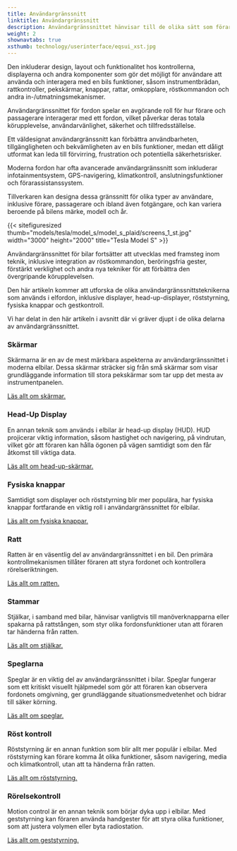 ```yaml
---
title: Användargränssnitt
linktitle: Användargränssnitt
description: Användargränssnittet hänvisar till de olika sätt som förare och passagerare interagerar med funktionerna och kontrollerna i ett fordon.
weight: 2
shownavtabs: true
xsthumb: technology/userinterface/eqsui_xst.jpg
---
```

<!-- markdownlint-disable MD033 -->
 Den inkluderar design, layout och funktionalitet hos kontrollerna, displayerna och andra komponenter som gör det möjligt för användare att använda och interagera med en bils funktioner, såsom instrumentbrädan, rattkontroller, pekskärmar, knappar, rattar, omkopplare, röstkommandon och andra in-/utmatningsmekanismer.

Användargränssnittet för fordon spelar en avgörande roll för hur förare och passagerare interagerar med ett fordon, vilket påverkar deras totala körupplevelse, användarvänlighet, säkerhet och tillfredsställelse.

Ett väldesignat användargränssnitt kan förbättra användbarheten, tillgängligheten och bekvämligheten av en bils funktioner, medan ett dåligt utformat kan leda till förvirring, frustration och potentiella säkerhetsrisker.

Moderna fordon har ofta avancerade användargränssnitt som inkluderar infotainmentsystem, GPS-navigering, klimatkontroll, anslutningsfunktioner och förarassistanssystem.

Tillverkaren kan designa dessa gränssnitt för olika typer av användare, inklusive förare, passagerare och ibland även fotgängare, och kan variera beroende på bilens märke, modell och år.

{{< sitefiguresized thumb="models/tesla/model_s/model_s_plaid/screens_1_st.jpg" width="3000" height="2000" title="Tesla Model S" >}}

Användargränssnittet för bilar fortsätter att utvecklas med framsteg inom teknik, inklusive integration av röstkommandon, beröringsfria gester, förstärkt verklighet och andra nya tekniker för att förbättra den övergripande körupplevelsen.

Den här artikeln kommer att utforska de olika användargränssnittsteknikerna som används i elfordon, inklusive displayer, head-up-displayer, röststyrning, fysiska knappar och gestkontroll.

Vi har delat in den här artikeln i avsnitt där vi gräver djupt i de olika delarna av användargränssnittet.

### Skärmar

Skärmarna är en av de mest märkbara aspekterna av användargränssnittet i moderna elbilar. Dessa skärmar sträcker sig från små skärmar som visar grundläggande information till stora pekskärmar som tar upp det mesta av instrumentpanelen.

[Läs allt om skärmar.](skärmar/)

### Head-Up Display

En annan teknik som används i elbilar är head-up display (HUD). HUD projicerar viktig information, såsom hastighet och navigering, på vindrutan, vilket gör att föraren kan hålla ögonen på vägen samtidigt som den får åtkomst till viktiga data.

[Läs allt om head-up-skärmar.](hud/)

### Fysiska knappar

Samtidigt som displayer och röststyrning blir mer populära, har fysiska knappar fortfarande en viktig roll i användargränssnittet för elbilar.

[Läs allt om fysiska knappar.](knappar/)

### Ratt

Ratten är en väsentlig del av användargränssnittet i en bil. Den primära kontrollmekanismen tillåter föraren att styra fordonet och kontrollera rörelseriktningen.

[Läs allt om ratten.](ratt/)

### Stammar

Stjälkar, i samband med bilar, hänvisar vanligtvis till manöverknapparna eller spakarna på rattstången, som styr olika fordonsfunktioner utan att föraren tar händerna från ratten.

[Läs allt om stjälkar.](stjälkar/)

### Speglarna

Speglar är en viktig del av användargränssnittet i bilar. Speglar fungerar som ett kritiskt visuellt hjälpmedel som gör att föraren kan observera fordonets omgivning, ger grundläggande situationsmedvetenhet och bidrar till säker körning.

[Läs allt om speglar.](speglar/)

### Röst kontroll

Röststyrning är en annan funktion som blir allt mer populär i elbilar. Med röststyrning kan förare komma åt olika funktioner, såsom navigering, media och klimatkontroll, utan att ta händerna från ratten.

[Läs allt om röststyrning.](röstkontroll/)

### Rörelsekontroll

Motion control är en annan teknik som börjar dyka upp i elbilar. Med geststyrning kan föraren använda handgester för att styra olika funktioner, som att justera volymen eller byta radiostation.

[Läs allt om geststyrning.](gestkontroll/)

